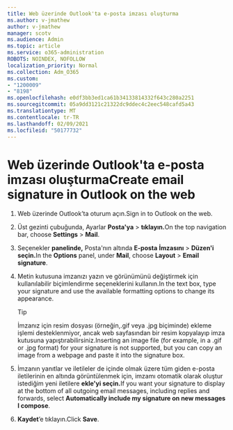 ```yaml
---
title: Web üzerinde Outlook'ta e-posta imzası oluşturma
ms.author: v-jmathew
author: v-jmathew
manager: scotv
ms.audience: Admin
ms.topic: article
ms.service: o365-administration
ROBOTS: NOINDEX, NOFOLLOW
localization_priority: Normal
ms.collection: Adm_O365
ms.custom:
- "1200009"
- "8198"
ms.openlocfilehash: e0df3bb3ed1ca61b34133814332f643c280a2251
ms.sourcegitcommit: 05a9dd3121c21322dc9ddec4c2eec548cafd5a43
ms.translationtype: MT
ms.contentlocale: tr-TR
ms.lasthandoff: 02/09/2021
ms.locfileid: "50177732"
---
```

# <a name="create-email-signature-in-outlook-on-the-web"></a><span data-ttu-id="49753-102">Web üzerinde Outlook'ta e-posta imzası oluşturma</span><span class="sxs-lookup"><span data-stu-id="49753-102">Create email signature in Outlook on the web</span></span>

1. <span data-ttu-id="49753-103">Web üzerinde Outlook’ta oturum açın.</span><span class="sxs-lookup"><span data-stu-id="49753-103">Sign in to Outlook on the web.</span></span>
2. <span data-ttu-id="49753-104">Üst gezinti çubuğunda, Ayarlar **Posta'ya**  >  **tıklayın.**</span><span class="sxs-lookup"><span data-stu-id="49753-104">On the top navigation bar, choose **Settings** > **Mail**.</span></span>
3. <span data-ttu-id="49753-105">Seçenekler **panelinde,** Posta'nın altında **E-posta** **İmzasını**  >  **Düzen'i seçin.**</span><span class="sxs-lookup"><span data-stu-id="49753-105">In the **Options** panel, under **Mail**, choose **Layout** > **Email signature**.</span></span>
4. <span data-ttu-id="49753-106">Metin kutusuna imzanızı yazın ve görünümünü değiştirmek için kullanılabilir biçimlendirme seçeneklerini kullanın.</span><span class="sxs-lookup"><span data-stu-id="49753-106">In the text box, type your signature and use the available formatting options to change its appearance.</span></span>

    > [!TIP]
    > <span data-ttu-id="49753-107">İmzanız için resim dosyası (örneğin,.gif veya .jpg biçiminde) ekleme işlemi desteklenmiyor, ancak web sayfasından bir resim kopyalayıp imza kutusuna yapıştırabilirsiniz.</span><span class="sxs-lookup"><span data-stu-id="49753-107">Inserting an image file (for example, in a .gif or .jpg format) for your signature is not supported, but you can copy an image from a webpage and paste it into the signature box.</span></span>

5. <span data-ttu-id="49753-108">İmzanın yanıtlar ve iletileler de içinde olmak üzere tüm giden e-posta iletilerinin en altında görüntülenmek için, imzamı otomatik olarak oluştur istediğim yeni iletilere **ekle'yi seçin.**</span><span class="sxs-lookup"><span data-stu-id="49753-108">If you want your signature to display at the bottom of all outgoing email messages, including replies and forwards, select **Automatically include my signature on new messages I compose**.</span></span>
6. <span data-ttu-id="49753-109">**Kaydet**’e tıklayın.</span><span class="sxs-lookup"><span data-stu-id="49753-109">Click **Save**.</span></span>
